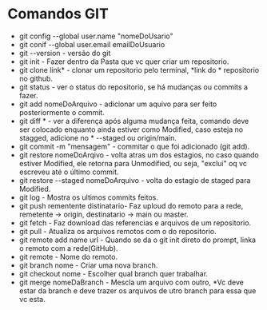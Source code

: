 # Comandos GIT

* git config --global user.name "nomeDoUsario"
* git conif --global user.email emailDoUsuario
* git --version - versão do git
* git init - Fazer dentro da Pasta que vc quer criar um repositorio.
* git clone link* - clonar um repositorio pelo terminal, *link do * repositorio no github.
* git status - ver o status do repositorio, se há mudanças ou commits a fazer.
* git add nomeDoArquivo - adicionar um aquivo para ser feito posteriormente o commit.
* git diff * - ver a diferença após alguma mudança feita, comando deve ser colocado enquanto ainda estiver como Modified, caso esteja no stagged, adicione no * --staged ou origin/main.
* git commit -m "mensagem" - commitar o que foi adicionado (git add).
* git restore nomeDoArqivo - volta atras um dos estagios, no caso quando estiver Modified, ele retorna para Unmodified, ou seja, "exclui" oq vc escreveu até o último commit.
* git restore --staged nomeDoArquivo - volta do estagio de staged para Modified.
* git log - Mostra os ultimos commits feitos.
* git push rementente distinatario- Faz uploud do remoto para a rede, remetente -> origin, destinatario -> main ou master.
* git fetch - Faz download das referencias e arquivos de um repositorio.
* git pull - Atualiza os arquivos remotos com o do repositorio.
* git remote add name url - Quando se da o git init direto do prompt, linka o remoto com a rede(GitHub).
* git remote - Nome do remoto.
* git branch nome - Criar uma nova branch.
* git checkout nome - Escolher qual branch quer trabalhar.
* git merge nomeDaBranch - Mescla um arquivo com outro, *Vc deve estar da branch e deve trazer os arquivos de utro branch para essa que vc esta.